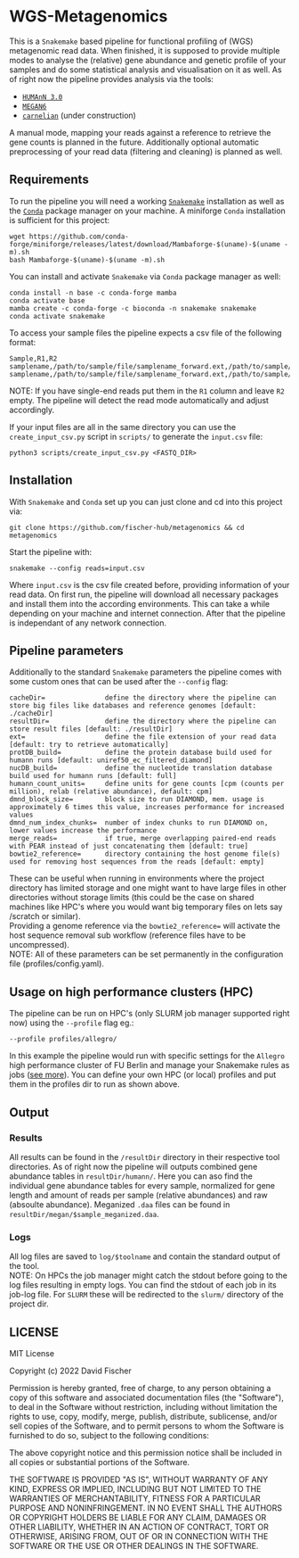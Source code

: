 # WGS-Metagenomics
This is a `Snakemake` based pipeline for functional profiling of (WGS) metagenomic read data.
When finished, it is supposed to provide multiple modes to analyse the (relative) gene abundance and genetic profile of your samples and do some statistical analysis and visualisation on it as well.
As of right now the pipeline provides analysis via the tools:
- [`HUMAnN 3.0`](https://github.com/biobakery/humann)
- [`MEGAN6`](https://uni-tuebingen.de/fakultaeten/mathematisch-naturwissenschaftliche-fakultaet/fachbereiche/informatik/lehrstuehle/algorithms-in-bioinformatics/software/megan6/)
- [`carnelian`](https://github.com/snz20/carnelian) (under construction)

A manual mode, mapping your reads against a reference to retrieve the gene counts is planned in the future.
Additionally optional automatic preprocessing of your read data (filtering and cleaning) is planned as well.

## Requirements
To run the pipeline you will need a working [`Snakemake`](https://snakemake.readthedocs.io/en/stable/) installation as well as the [`Conda`](https://github.com/conda-forge/miniforge) package manager on your machine. A miniforge `Conda` installation is sufficient for this project:

```
wget https://github.com/conda-forge/miniforge/releases/latest/download/Mambaforge-$(uname)-$(uname -m).sh
bash Mambaforge-$(uname)-$(uname -m).sh
```
You can install and activate `Snakemake` via `Conda` package manager as well:

```
conda install -n base -c conda-forge mamba
conda activate base
mamba create -c conda-forge -c bioconda -n snakemake snakemake
conda activate snakemake
```
To access your sample files the pipeline expects a csv file of the following format:

```
Sample,R1,R2
samplename,/path/to/sample/file/samplename_forward.ext,/path/to/sample/file/samplename_reverse.ext
samplename,/path/to/sample/file/samplename_forward.ext,/path/to/sample/file/samplename_reverse.ext
```
NOTE: If you have single-end reads put them in the `R1` column and leave `R2` empty. The pipeline will detect the read mode automatically and adjust accordingly.

If your input files are all in the same directory you can use the `create_input_csv.py` script in `scripts/` to generate the `input.csv` file:
```
python3 scripts/create_input_csv.py <FASTQ_DIR>
```
## Installation
With `Snakemake` and `Conda` set up you can just clone and cd into this project via:
```
git clone https://github.com/fischer-hub/metagenomics && cd metagenomics
```
Start the pipeline with: 
```
snakemake --config reads=input.csv
```
Where `input.csv` is the csv file created before, providing information of your read data. On first run, the pipeline will download all necessary packages and install them into the according environments. This can take a while depending on your machine and internet connection.
After that the pipeline is independant of any network connection.

## Pipeline parameters
Additionally to the standard `Snakemake` parameters the pipeline comes with some custom ones that can be used after the `--config` flag:
```
cacheDir=               define the directory where the pipeline can store big files like databases and reference genomes [default: ./cacheDir]
resultDir=              define the directory where the pipeline can store result files [default: ./resultDir]
ext=                    define the file extension of your read data [default: try to retrieve automatically]
protDB_build=           define the protein database build used for humann runs [default: uniref50_ec_filtered_diamond]
nucDB_build=            define the nucleotide translation database build used for humann runs [default: full]
humann_count_units=     define units for gene counts [cpm (counts per million), relab (relative abundance), default: cpm]
dmnd_block_size=        block size to run DIAMOND, mem. usage is approximately 6 times this value, increases performance for increased values
dmnd_num_index_chunks=  number of index chunks to run DIAMOND on, lower values increase the performance
merge_reads=            if true, merge overlapping paired-end reads with PEAR instead of just concatenating them [default: true]
bowtie2_reference=      directory containing the host genome file(s) used for removing host sequences from the reads [default: empty]
```
These can be useful when running in environments where the project directory has limited storage and one might want to have large files in other directories without storage limits (this could be the case on shared machines like HPC's where you would want big temporary files on lets say /scratch or similar).\
Providing a genome reference via the `bowtie2_reference=` will activate the host sequence removal sub workflow (reference files have to be uncompressed).\
NOTE: All of these parameters can be set permanently in the configuration file (profiles/config.yaml).

## Usage on high performance clusters (HPC)
The pipeline can be run on HPC's (only SLURM job manager supported right now) using the `--profile` flag eg.:
```
--profile profiles/allegro/
```
In this example the pipeline would run with specific settings for the `Allegro` high performance cluster of FU Berlin and manage your Snakemake rules as jobs ([see more](https://github.com/Snakemake-Profiles/slurm)).
You can define your own HPC (or local) profiles and put them in the profiles dir to run as shown above. 

## Output
### Results
All results can be found in the `/resultDir` directory in their respective tool directories. 
As of right now the pipeline will outputs combined gene abundance tables in `resultDir/humann/`. Here you can aso find the individual gene abundance tables for every sample, normalized for gene length and amount of reads per sample (relative abundances) and raw (absoulte abundance).
Meganized `.daa` files can be found in `resultDir/megan/$sample_meganized.daa`.

### Logs
All log files are saved to `log/$toolname` and contain the standard output of the tool.\
NOTE: On HPCs the job manager might catch the stdout before going to the log files resulting in empty logs. You can find the stdout of each job in its job-log file. For `SLURM` these will be redirected to the `slurm/` directory of the project dir.

## LICENSE

MIT License

Copyright (c) 2022 David Fischer

Permission is hereby granted, free of charge, to any person obtaining a copy
of this software and associated documentation files (the "Software"), to deal
in the Software without restriction, including without limitation the rights
to use, copy, modify, merge, publish, distribute, sublicense, and/or sell
copies of the Software, and to permit persons to whom the Software is
furnished to do so, subject to the following conditions:

The above copyright notice and this permission notice shall be included in all
copies or substantial portions of the Software.

THE SOFTWARE IS PROVIDED "AS IS", WITHOUT WARRANTY OF ANY KIND, EXPRESS OR
IMPLIED, INCLUDING BUT NOT LIMITED TO THE WARRANTIES OF MERCHANTABILITY,
FITNESS FOR A PARTICULAR PURPOSE AND NONINFRINGEMENT. IN NO EVENT SHALL THE
AUTHORS OR COPYRIGHT HOLDERS BE LIABLE FOR ANY CLAIM, DAMAGES OR OTHER
LIABILITY, WHETHER IN AN ACTION OF CONTRACT, TORT OR OTHERWISE, ARISING FROM,
OUT OF OR IN CONNECTION WITH THE SOFTWARE OR THE USE OR OTHER DEALINGS IN THE
SOFTWARE.


